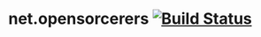 # net.opensorcerers [![Build Status](https://travis-ci.org/djozis/net.opensorcerers.svg?branch=master)](https://travis-ci.org/djozis/net.opensorcerers)
